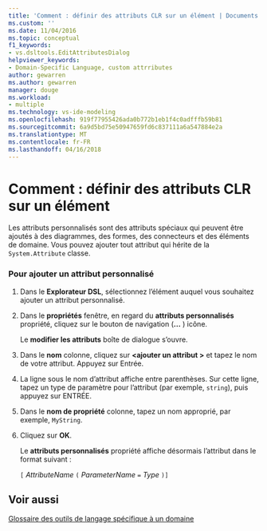 ```yaml
---
title: 'Comment : définir des attributs CLR sur un élément | Documents Microsoft'
ms.custom: ''
ms.date: 11/04/2016
ms.topic: conceptual
f1_keywords:
- vs.dsltools.EditAttributesDialog
helpviewer_keywords:
- Domain-Specific Language, custom attrributes
author: gewarren
ms.author: gewarren
manager: douge
ms.workload:
- multiple
ms.technology: vs-ide-modeling
ms.openlocfilehash: 919f77955426ada0b772b1eb1f4c0adfffb59b81
ms.sourcegitcommit: 6a9d5bd75e50947659fd6c837111a6a547884e2a
ms.translationtype: MT
ms.contentlocale: fr-FR
ms.lasthandoff: 04/16/2018
---
```

# <a name="how-to-set-clr-attributes-on-an-element"></a>Comment : définir des attributs CLR sur un élément
Les attributs personnalisés sont des attributs spéciaux qui peuvent être ajoutés à des diagrammes, des formes, des connecteurs et des éléments de domaine. Vous pouvez ajouter tout attribut qui hérite de la `System.Attribute` classe.  
  
### <a name="to-add-a-custom-attribute"></a>Pour ajouter un attribut personnalisé  
  
1.  Dans le **Explorateur DSL**, sélectionnez l’élément auquel vous souhaitez ajouter un attribut personnalisé.  
  
2.  Dans le **propriétés** fenêtre, en regard du **attributs personnalisés** propriété, cliquez sur le bouton de navigation (**...** ) icône.  
  
     Le **modifier les attributs** boîte de dialogue s’ouvre.  
  
3.  Dans le **nom** colonne, cliquez sur  **\<ajouter un attribut >** et tapez le nom de votre attribut. Appuyez sur Entrée.  
  
4.  La ligne sous le nom d’attribut affiche entre parenthèses. Sur cette ligne, tapez un type de paramètre pour l’attribut (par exemple, `string`), puis appuyez sur ENTRÉE.  
  
5.  Dans le **nom de propriété** colonne, tapez un nom approprié, par exemple, `MyString`.  
  
6.  Cliquez sur **OK**.  
  
     Le **attributs personnalisés** propriété affiche désormais l’attribut dans le format suivant :  
  
     `[` *AttributeName* `(` *ParameterName* `=` *Type* `)]`  
  
## <a name="see-also"></a>Voir aussi  
 [Glossaire des outils de langage spécifique à un domaine](http://msdn.microsoft.com/ca5e84cb-a315-465c-be24-76aa3df276aa)